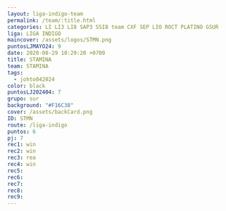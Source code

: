 ```yaml
---
layout: liga-indigo-team
permalink: /team/:title.html
categories: LI LI3 LI8 SAP3 SSI8 team CXF SEP LIO ROCT PLATINO GSUR
liga: LIGA INDIGO
maincover: /assets/logos/STMN.png
puntosLJMAYO24: 9
date: 2020-08-29 10:29:20 +0700
title: STAMINA
team: STAMINA
tags:
  - johto042024
color: black
puntosLJ202404: 7
grupo: sur
background: "#F16C38"
cover: /assets/backCard.png
ID: STMN
route: /liga-indigo
puntos: 6
pj: 7
rec1: win
rec2: win
rec3: rea
rec4: win
rec5: 
rec6: 
rec7: 
rec8: 
rec9:
---
```




